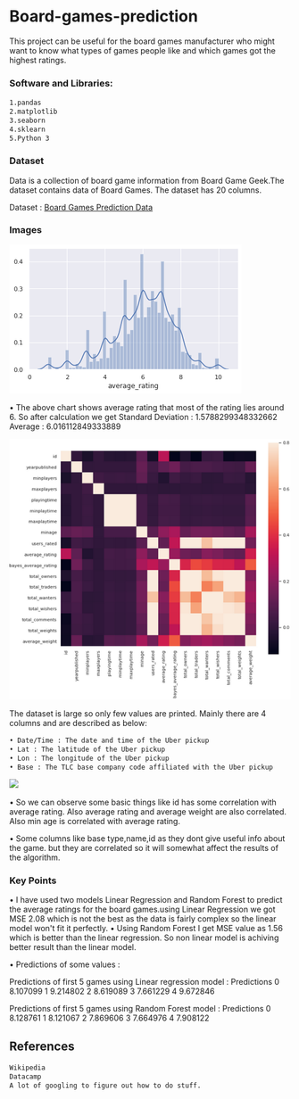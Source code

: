 # Board-games-prediction

This project can be useful for the board games manufacturer who might want to know what types of games people like and which games got the highest ratings.

### Software and Libraries:

    1.pandas
    2.matplotlib
    3.seaborn
    4.sklearn
    5.Python 3
    
### Dataset
Data is a collection of board game information from Board Game Geek.The dataset contains data of Board Games. The dataset has 20 columns.

Dataset : [Board Games Prediction Data](https://www.kaggle.com/centipede148/board-games-prediction-data)

### Images

![](images/pic2.png)<br/>

• The above chart shows average rating that most of the rating lies around 6. So after calculation we get
    Standard Deviation :  1.5788299348332662
    Average :  6.016112849333889

![](images/pic3.png)<br/>

The dataset is large so only few values are printed. Mainly there are 4 columns and are described as below:

    • Date/Time : The date and time of the Uber pickup
    • Lat : The latitude of the Uber pickup
    • Lon : The longitude of the Uber pickup
    • Base : The TLC base company code affiliated with the Uber pickup



![](images/ut_pic3.png)<br/>

• So we can observe some basic things like id has some correlation with average rating. Also average rating and average weight are also correlated. Also min age is correlated with average rating.

• Some columns like base type,name,id as they dont give useful info about the game. but they are correlated so it will somewhat affect the results of the algorithm.

 



### Key Points
• I have used two models Linear Regression and Random Forest to predict the average ratings for the board games.using Linear Regression we got MSE 2.08 which is not the best as the data is fairly complex so the linear model won't fit it perfectly.
• Using Random Forest I get MSE value as 1.56  which is better than the linear regression. So non linear model is achiving better result than the linear model.
    
• Predictions of some values :

Predictions of first 5 games using Linear regression model : 
   Predictions
0     8.107099
1     9.214802
2     8.619089
3     7.661229
4     9.672846


Predictions of first 5 games using Random Forest model : 
   Predictions
0     8.128761
1     8.121067
2     7.869606
3     7.664976
4     7.908122
    
    
## References

    Wikipedia
    Datacamp
    A lot of googling to figure out how to do stuff.    

